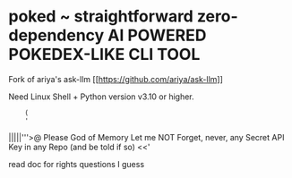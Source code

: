 # poked ~ straightforward zero-dependency AI POWERED POKEDEX-LIKE CLI TOOL

Fork of ariya's ask-llm [[https://github.com/ariya/ask-llm]]

Need Linux Shell + Python version v3.10 or higher.

        (
        '
|||||'''>@
Please God of Memory Let me NOT Forget, never, any
Secret API Key in any Repo (and be told if so) <<'

read doc for rights questions I guess
